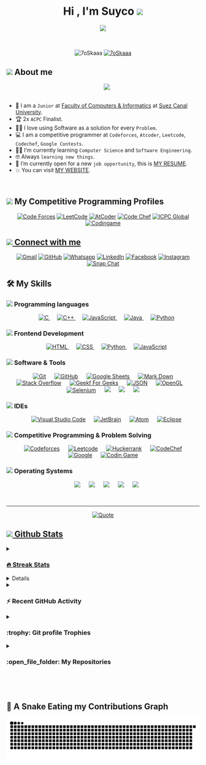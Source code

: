 <h1 align="center">Hi , I'm Suyco
<img src="https://media.giphy.com/media/hvRJCLFzcasrR4ia7z/giphy.gif" width="35"></h1>

<p align="center">
<a href="https://github.com/DenverCoder1/readme-typing-svg"><img src="https://readme-typing-svg.herokuapp.com?font=Time+New+Roman&color=%23C8BE25&size=25&center=true&vCenter=true&width=600&height=100&lines=Software+Engineer+@bld.ai;Computer+Science+Student;Competitive+Programmer;2x+ACPC+Finalist;Expert+on+Codeforces;Division+1+on+Codechef+(5+Stars);4+Kyu+on+Atcoder;Always+learning+new+things"></a>
</p>


<br>

<p align="center"> 
<img src="https://komarev.com/ghpvc/?username=7oSkaaa&label=Profile%20views&color=0047AB&style=plastic?" alt="7oSkaaa" height=25px, width=160px/> 
<!---
	<a href = "https://commits.top/egypt.html" target="_blank">
		<img src="https://aktive.tk/egypt/7oSkaaa?color=red" alt="Most Active Users" target="_blank" height=25px, width=250px/> 
	</a>
-->
<a href = "https://commits.top/egypt.html" target="_blank">
	<img src="https://enfsgag3ayy6w9q.m.pipedream.net/&style=plastic" alt="7oSkaaa" target="_blank" height=25px, width=250px/> 
</a>

</p>


## <picture><img src = "https://github.com/7oSkaaa/7oSkaaa/blob/main/Images/about_me.gif?raw=true" width = 50px></picture> About me

<picture> <img align="right" src="https://github.com/7oSkaaa/7oSkaaa/blob/main/Images/Right_Side.gif?raw=true" width = 250px></picture>

<br><br>

- :school: I am a `Junior` at [Faculty of Computers & Informatics](http://suez.edu.eg/ar/%d9%83%d9%84%d9%8a%d8%a9-%d8%a7%d9%84%d8%ad%d8%a7%d8%b3%d8%a8%d8%a7%d8%aa-%d9%88%d8%a7%d9%84%d9%85%d8%b9%d9%84%d9%88%d9%85%d8%a7%d8%aa/) at [Suez Canal University](http://suez.edu.eg/ar/).
- :trophy: 2x `ACPC` Finalist.
- :technologist: I love using Software as a solution for every `Problem`.
- :computer: I am a competitive programmer at `Codeforces`, `Atcoder`, `Leetcode`, `Codechef`, `Google Contests`.
- :student: I’m currently learning `Computer Science` and `Software Engineering`.
- :nerd_face: Always `learning new things`.
- :thinking: I’m currently open for a new `job opportunity`, this is [MY RESUME](http://lnkiy.in/Ahmed_Hossam_Resume).
- :boom: You can visit [MY WEBSITE](https://cutt.ly/Ahmed_Hossam_Website).
<br>


## <picture> <img src="https://github.com/7oSkaaa/7oSkaaa/blob/main/Images/competitive_programming_profile.png?raw=true" width=40> </picture> My Competitive Programming Profiles

<p align="center">
<a href="https://codeforces.com/profile/7oSkaaa"><img src="https://img.icons8.com/external-tal-revivo-shadow-tal-revivo/50/000000/external-codeforces-programming-competitions-and-contests-programming-community-logo-shadow-tal-revivo.png" alt="Code Forces"/></a>
<a href="https://leetcode.com/7oSkaa/"><img src="https://img.icons8.com/external-tal-revivo-shadow-tal-revivo/50/000000/external-level-up-your-coding-skills-and-quickly-land-a-job-logo-shadow-tal-revivo.png" alt="LeetCode"/></a>
<a href="https://atcoder.jp/users/ahmed_7oSkaa"><img src="https://i.ibb.co/Q9WSjDB/logo.png" alt="AtCoder" width = 60px/></a>
<a href="https://www.codechef.com/users/ahmed_7oskaa"><img src="https://img.icons8.com/color/50/000000/codechef.png" alt="Code Chef"/></a>
<a href="https://icpc.global/ICPCID/IW0X0CTD0ZV9"><img src="https://i.ibb.co/6J0r7rW/Daco-5610880.png" alt="ICPC Global" width = 60px /></a>     
<a href="https://www.codingame.com/profile/e5e56c7585fda3b457056b85180a4d636850344" ><img src="https://i.ibb.co/1MRppTC/codingame-1.png" alt="Codingame" width="100" height="50">
</p>

## <picture> <img src="https://github.com/7oSkaaa/7oSkaaa/blob/main/Images/Connect-with-me.gif?raw=true" width="100px"> </picture> Connect with me
<p align="center">
<a href="mailto:ahmed.7oskaa@gmail.com"><img img src="https://img.shields.io/badge/gmail-%23EA4335.svg?style=plastic&logo=gmail&logoColor=white" alt="Gmail"/></a>
<a href="https://github.com/7oSkaaa"><img src="https://img.shields.io/badge/github-%23181717.svg?style=plastic&logo=github&logoColor=white" alt="GitHub"/></a>
<a href="https://wa.me/0201208822340"><img src="https://img.shields.io/badge/whatsapp-%2325D366.svg?style=plastic&logo=whatsapp&logoColor=white" alt="Whatsapp"/></a>
<a href="https://www.linkedin.com/in/7oskaa/"><img src="https://img.shields.io/badge/linkedin-%230A66C2.svg?style=plastic&logo=linkedin&logoColor=white" alt="LinkedIn"/></a>
<a href="https://www.facebook.com/7oSkaaa"><img src="https://img.shields.io/badge/facebook-%231877F2.svg?style=plastic&logo=facebook&logoColor=white" alt="Facebook"/></a>
<a href="https://www.instagram.com/ahmed_7oskaa/"><img src="https://img.shields.io/badge/instagram-%23E4405F.svg?style=plastic&logo=instagram&logoColor=white" alt="Instagram"/></a>
<a href="https://msng.link/o/?ahmed.7oskaa=sc"><img src="https://img.shields.io/badge/snapchat-%23FFFC00.svg?style=plastic&logo=snapchat&logoColor=black" alt="Snap Chat"/></a>
</p>



## 🛠️ My Skills

### <picture> <img src = "https://github.com/7oSkaaa/7oSkaaa/blob/main/Images/Programming_Languages.gif?raw=true" width = 50px>  </picture> Programming languages

<p align="center"> 
&emsp; 
<a href="https://www.cprogramming.com/" target="_blank"> 
<img alt="C" src="https://img.shields.io/badge/C%20-%232370ED.svg?style=plastic&logo=c&logoColor=white">
</a> 
&emsp;
<a href="https://www.w3schools.com/cpp/" target="_blank"> 
<img alt="C++" src="https://img.shields.io/badge/C++%20-%2300599C.svg?style=plastic&logo=c%2B%2B&logoColor=white">
</a> 
&emsp;
<a href="https://developer.mozilla.org/en-US/docs/Web/JavaScript" target="_blank"> 
<img alt="JavaScript" src="https://img.shields.io/badge/JavaScript%20-%23F7DF1E.svg?style=plastic&logo=javascript&logoColor=black">
</a>
&emsp;
<a href="https://www.java.com" target="_blank"> 
<img alt="Java" src="https://img.shields.io/badge/Java-%23007396.svg?style=plastic&logo=java&logoColor=white">
</a>
&emsp;
<a href="https://www.python.org" target="_blank">
<img alt="Python" src="https://img.shields.io/badge/Python%20-%2314354C.svg?style=plastic&logo=python&logoColor=white">
</a>
</p>

### <picture> <img src = "https://github.com/7oSkaaa/7oSkaaa/blob/main/Images/Front_End.gif?raw=true" width = 50px>  </picture> Frontend Development
<p align="center"> 
&emsp; 
<a href="https://www.w3.org/html/" target="_blank"> 
<img alt="HTML" src="https://img.shields.io/badge/HTML5%20-%23E34F26.svg?style=plastic&logo=html5&logoColor=white">
</a>   
&emsp;
<a href="https://www.w3schools.com/css/" target="_blank">
<img alt="CSS" src="https://img.shields.io/badge/CSS%20-%231572B6.svg?style=plastic&logo=css3&logoColor=white">
</a> 
&emsp;
<a href="https://www.python.org" target="_blank">
<img alt="Python" src="https://img.shields.io/badge/react-%2361DAFB.svg?style=plastic&logo=React&logoColor=black">
</a>
&emsp;
<a href="https://developer.mozilla.org/en-US/docs/Web/JavaScript" target="_blank"> 
<img alt="JavaScript" src="https://img.shields.io/badge/JavaScript%20-%23F7DF1E.svg?style=plastic&logo=javascript&logoColor=black">
</a>
</p>

### <picture> <img src = "https://github.com/7oSkaaa/7oSkaaa/blob/main/Images/Software_Tools.gif?raw=true" width = 50px>  </picture> Software & Tools

<p align="center">
&emsp;
<a href="#"><img alt="Git" src="https://img.shields.io/badge/Git%20-%23F05033.svg?style=plastic&logo=git&logoColor=white"></a>
&emsp;
<a href="#"><img alt="GitHub" src="https://img.shields.io/badge/github-%23181717.svg?style=plastic&logo=github&logoColor=white"></a>
&emsp;
<a href="#"><img alt="Google Sheets" src="https://img.shields.io/badge/Google%20Sheets%20-%2334A853.svg?style=plastic&logo=google%20sheets&logoColor=white"></a>
&emsp;
<a href="#"><img alt="Mark Down" src="https://img.shields.io/badge/Markdown-000000?style=plastic&logo=markdown&logoColor=white"></a>
&emsp;
<a href="#"><img alt="Stack Overflow" src="https://img.shields.io/badge/-Stack%20Overflow-FE7A16?style=plastic&logo=stack-overflow&logoColor=white"></a>
&emsp;
<a href="#"><img alt="Geekf For Geeks" src="https://img.shields.io/badge/geeksforgeeks-%230F9D58.svg?style=plastic&logo=geeksforgeeks&logoColor=white"></a>
&emsp;
<a href="#"><img alt="JSON" img src="https://img.shields.io/badge/json-%23000000.svg?style=plastic&logo=json&logoColor=white"></a>
&emsp;
<a href="#"><img alt="OpenGL" src="https://img.shields.io/badge/opengl-%235586A4.svg?style=plastic&logo=opengl&logoColor=white"></a>
&emsp;
<a href="#"><img alt="Selenium" src="https://img.shields.io/badge/selenium-%2343B02A.svg?&style=plastic&logo=selenium&logoColor=white"></a>
&emsp;
<a href="#"><img src="https://img.shields.io/badge/latex-%23008080.svg?&style=plastic&logo=latex&logoColor=white" /></a>
&emsp;
<a href="#"><img src="https://img.shields.io/badge/django-%23092E20.svg?&style=plastic&logo=django&logoColor=white" /></a>
&emsp;
<a href="#"><img src="https://img.shields.io/badge/mysql-%234479A1.svg?&style=plastic&logo=mysql&logoColor=white"/></a>
</p>

### <picture> <img src = "https://github.com/7oSkaaa/7oSkaaa/blob/main/Images/IDEs.gif?raw=true" width = 50px>  </picture> IDEs

<p align="center">
&emsp;
<a href="#"><img alt="Visual Studio Code" src="https://img.shields.io/badge/Visual%20Studio%20Code-0078d7.svg?style=plastic&logo=visual-studio-code&logoColor=white"></a>
&emsp;
<a href="#"><img alt="JetBrain" src="https://img.shields.io/badge/jetbrains-%23000000.svg?style=plastic&logo=jetbrains&logoColor=white" /></a>
&emsp;
<a href="#"><img alt="Atom" src="https://img.shields.io/badge/atom-%2366595C.svg?&style=plastic&logo=atom&logoColor=white" /></a>
&emsp;
<a href="#"><img alt="Eclipse" src="https://img.shields.io/badge/eclipse%20ide-%232C2255.svg?&style=plastic&logo=eclipse%20ide&logoColor=white" /></a>
</p>

### <picture> <img src = "https://github.com/7oSkaaa/7oSkaaa/blob/main/Images/CP_PS.gif?raw=true" width = 50px>  </picture> Competitive Programming & Problem Solving

<p align="center">
&emsp;
<a href="#"><img alt = "Codeforces" src="https://img.shields.io/badge/codeforces%20-%231F8ACB.svg?style=plastic&logo=codeforces&logoColor=white" /></a>	
&emsp;
<a href="#"><img alt = "Leetcode" src="https://img.shields.io/badge/leetcode%20-%23FFA116.svg?style=plastic&logo=leetcode&logoColor=black" /></a>
&emsp;
<a href="#"><img alt = "Huckerrank" src="https://img.shields.io/badge/hackerrank-%232EC866.svg?style=plastic&logo=hackerrank&logoColor=white" /></a>
&emsp;
<a href="#"><img alt = "CodeChef" src="https://img.shields.io/badge/codechef-%235B4638.svg?style=plastic&logo=codechef&logoColor=white" /></a>
&emsp;
<a href="#"><img alt = "Google" src="https://img.shields.io/badge/google-%234285F4.svg?style=plastic&logo=google&logoColor=white" /></a>
&emsp;
<a href="#"><img alt = "Codin Game" src="https://img.shields.io/badge/codingame-%23F2BB13.svg?&style=plastic&logo=codingame&logoColor=black" /></a>
</p>

### <picture> <img src = "https://github.com/7oSkaaa/7oSkaaa/blob/main/Images/OS.gif?raw=true" width = 50px>  </picture> Operating Systems

<p align="center">
&emsp;
<a href="#"><img src="https://img.shields.io/badge/Linux-FCC624?style=plastic&logo=linux&logoColor=black"></a>
&emsp;
<a href="#"><img src="https://img.shields.io/badge/Ubuntu-E95420?style=plastic&logo=ubuntu&logoColor=white"></a>
&emsp;
<a href="#"><img src="https://img.shields.io/badge/Windows-0078D6?style=plastic&logo=windows&logoColor=white"></a>
&emsp;
<a href="#"><img src="https://img.shields.io/badge/pop!_os-%2348B9C7.svg?style=plastic&&logo=pop!_os&logoColor=white" /></a>
&emsp;
<a href="#"><img src="https://img.shields.io/badge/manjaro-%2335BF5C.svg?&style=plastic&logo=manjaro&logoColor=white" /></a>
</p>

<br> 

---

<p align = "center">
<a href="https://github.com/piyushsuthar/github-readme-quotes"> <img alt = "Quote" src="https://quotes-github-readme.vercel.app/api?type=horizontal&theme=tokyonight&animation=grow_out_in&quoteCategory=programming">
</p>

## <picture> <img src = "https://github.com/7oSkaaa/7oSkaaa/blob/main/Images/Statistics.gif?raw=true" width = 50px>  </picture> Github Stats

<details><summary><h3> 🔥 Streak Stats</h3></summary>

----	

<p align="center"><img src="https://github-readme-streak-stats.herokuapp.com/?user=7oSkaaa&theme=tokyonight_duo" alt="7oSkaaa" /></p>

</details>

<details><summary><h3>💻 GitHub Profile Stats</h3></summary>

----

<p align="center">
<a href="https://github.com/anuraghazra/github-readme-stats">
   <img alt="7oSkaaa's Github Stats" src="https://github-readme-stats.vercel.app/api?username=7oSkaaa&show_icons=true&count_private=true&locale=en&theme=tokyonight&layout=compact" height="230px"/></a>
 <img src="https://github-readme-stats.vercel.app/api/top-langs?username=7oSkaaa&langs_count=10&show_icons=true&locale=en&theme=tokyonight" alt="7oSkaaa" height="230px"/>
<br/>

<b>Note:</b> Top languages is only a metric of the languages my public code consists of and doesn't reflect experience or skill level.
</p>
</details>

<details><summary><h3>⚡ Recent GitHub Activity</h3></summary>

----

[![7oSkaa's github activity graph](https://github-readme-activity-graph.cyclic.app/graph?username=7oSkaaa&theme=github	)](https://github.com/7oSkaaa/github-readme-activity-graph)


</details>

<details><summary> <h3> :trophy: Git profile Trophies </h3></summary>

----

<p align="center"> <a href="https://github.com/ryo-ma/github-profile-trophy"><img src="https://github-profile-trophy.vercel.app/?username=7oskaaa&layout=compact&theme=tokyonight&column=4&margin-w=15&margin-h=15" alt="7oskaaa" /></a> </p>

[![@7oskaa's Holopin board](https://holopin.io/api/user/board?user=7oskaa)](https://holopin.io/@7oskaa)

</details>

<details><summary><h3> :open_file_folder: My Repositories </h3></summary>

----

<div>
<p align="center">
<a href="https://github.com/7oSkaaa/LeetCode_DailyChallenge_2023">
 		<img src="https://github-readme-stats.vercel.app/api/pin/?username=7oSkaaa&repo=LeetCode_DailyChallenge_2023&theme=tokyonight" alt="GitHub Stats" />
	</a>
<a href="https://github.com/7oSkaaa/Ahmed-Hossam">
 		<img src="https://github-readme-stats.vercel.app/api/pin/?username=7oSkaaa&repo=Ahmed-Hossam&theme=tokyonight" alt="GitHub Stats" />
	</a>
	<a href="https://github.com/7oSkaaa/Strees_Testing">
 		<img src="https://github-readme-stats.vercel.app/api/pin/?username=7oSkaaa&repo=Strees_Testing&theme=tokyonight" alt="GitHub Stats" />
	</a>
	<a href="https://github.com/7oSkaaa/CP-Templates">
 		<img src="https://github-readme-stats.vercel.app/api/pin/?username=7oSkaaa&repo=CP-Templates&theme=tokyonight" alt="GitHub Stats" />
	</a>
	<a href="https://github.com/7oSkaaa/Codeforces-Polygon-Template">
 		<img src="https://github-readme-stats.vercel.app/api/pin/?username=7oSkaaa&repo=Codeforces-Polygon-Template&theme=tokyonight" alt="GitHub Stats" />
	</a>
<a href="https://github.com/7oSkaaa/Some-Linux-Commands">
 		<img src="https://github-readme-stats.vercel.app/api/pin/?username=7oSkaaa&repo=Some-Linux-Commands&theme=tokyonight" alt="GitHub Stats" />
	</a>
<a href="https://github.com/7oSkaaa/Shorten-Link">
 		<img src="https://github-readme-stats.vercel.app/api/pin/?username=7oSkaaa&repo=Shorten-Link&theme=tokyonight" alt="GitHub Stats" />
	</a>
<a href="https://github.com/7oSkaaa/7oSkaaa">
 		<img src="https://github-readme-stats.vercel.app/api/pin/?username=7oSkaaa&repo=7oSkaaa&theme=tokyonight" alt="GitHub Stats" />
	</a>
<a href="https://github.com/7oSkaaa/Competitive-Programming-Session-Content">
 		<img src="https://github-readme-stats.vercel.app/api/pin/?username=7oSkaaa&repo=Competitive-Programming-Session-Content&theme=tokyonight" alt="GitHub Stats" />
	</a>
<a href="https://github.com/7oSkaaa/VS-Code-for-CP">
 		<img src="https://github-readme-stats.vercel.app/api/pin/?username=7oSkaaa&repo=VS-Code-for-CP&theme=tokyonight" alt="GitHub Stats" />
	</a>
<a href="https://github.com/7oSkaaa/Sorting-Algorithms">
 		<img src="https://github-readme-stats.vercel.app/api/pin/?username=7oSkaaa&repo=Sorting-Algorithms&theme=tokyonight" alt="GitHub Stats" />
	</a>
<a href="https://github.com/7oSkaaa/board-link-generator">
 		<img src="https://github-readme-stats.vercel.app/api/pin/?username=7oSkaaa&repo=board-link-generator&theme=tokyonight" alt="GitHub Stats" />
	</a>
<a href="https://github.com/7oSkaaa/Tic-Tac-Toe-GUI">
 		<img src="https://github-readme-stats.vercel.app/api/pin/?username=7oSkaaa&repo=Tic-Tac-Toe-GUI&theme=tokyonight" alt="GitHub Stats" />
	</a>
<a href="https://github.com/7oSkaaa/PhoneBook-System">
 		<img src="https://github-readme-stats.vercel.app/api/pin/?username=7oSkaaa&repo=PhoneBook-System&theme=tokyonight" alt="GitHub Stats" />
	</a>
<a href="https://github.com/7oSkaaa/Codeforces-Sheet-Generator">
 		<img src="https://github-readme-stats.vercel.app/api/pin/?username=7oSkaaa&repo=Codeforces-Sheet-Generator&theme=tokyonight" alt="GitHub Stats" />
	</a>
<a href="https://github.com/7oSkaaa/CP-Calendar">
 		<img src="https://github-readme-stats.vercel.app/api/pin/?username=7oSkaaa&repo=CP-Calendar&theme=tokyonight" alt="GitHub Stats" />
	</a>
<a href="https://github.com/7oSkaaa/Codeforces-Friends-Script">
 		<img src="https://github-readme-stats.vercel.app/api/pin/?username=7oSkaaa&repo=Codeforces-Friends-Script&theme=tokyonight" alt="GitHub Stats" />
	</a>
<a href="https://github.com/7oSkaaa/vJudge-Board-Scrapper">
 		<img src="https://github-readme-stats.vercel.app/api/pin/?username=7oSkaaa&repo=vJudge-Board-Scrapper&theme=tokyonight" alt="GitHub Stats" />
	</a>
<a href="https://github.com/7oSkaaa/CP-Templates-Snippets">
 		<img src="https://github-readme-stats.vercel.app/api/pin/?username=7oSkaaa&repo=CP-Templates-Snippets&theme=tokyonight" alt="GitHub Stats" />
	</a>
<a href="https://github.com/7oSkaaa/Udemy-Website">
 		<img src="https://github-readme-stats.vercel.app/api/pin/?username=7oSkaaa&repo=Udemy-Website&theme=tokyonight" alt="GitHub Stats" />
	</a>
</p>
</div>
</details>

</br></br>

## 🐍 A Snake Eating my Contributions Graph

<p align = "center">
<img src = "https://github.com/7oSkaaa/7oSkaaa/blob/output/github-contribution-grid-snake.svg?" alt = "Snake Game"/>
</p>
